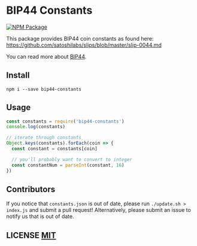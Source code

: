 # BIP44 Constants
[![NPM Package](https://img.shields.io/npm/v/bip44-constants.svg?style=flat-square)](https://www.npmjs.org/package/bip44-constants)

This package provides BIP44 coin constants as found here: https://github.com/satoshilabs/slips/blob/master/slip-0044.md

You can read more about [BIP44](https://github.com/bitcoin/bips/blob/master/bip-0044.mediawiki).


## Install
```
npm i --save bip44-constants
```

## Usage
```js
const constants = require('bip44-constants')
console.log(constants)

// iterate through constants
Object.keys(constants).forEach(coin => {
  const constant = constants[coin]

  // you'll probably want to convert to integer
  const constantNum = parseInt(constant, 16)
})
```


## Contributors
If you notice that `constants.json` is out of date, please run `./update.sh > index.js` and submit a pull request!
Alternatively,  please submit an issue to notify us that is out of date.


## LICENSE [MIT](LICENSE)
